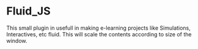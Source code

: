# Fluid_JS

This small plugin in usefull in making e-learning projects like Simulations, Interactives, etc fluid.
This will scale the contents according to size of the window.
